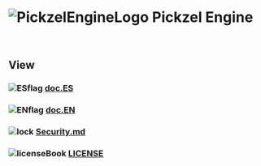 # ![PickzelEngineLogo](https://i.imgur.com/cDEs2UC.png) Pickzel Engine

<br>

## View
###  ![ESflag](https://i.imgur.com/8r1OfpD.png)  [**doc.ES**](README-ES.md) 
###  ![ENflag](https://i.imgur.com/qTIPZ8c.png)  [**doc.EN**](README-EN.md)
###  ![lock](https://i.imgur.com/MYg4PFL.png)  [**Security.md**](SECURITY.md)
###  ![licenseBook](https://i.imgur.com/fu8xXZa.png)  [**LICENSE**](LICENSE)
